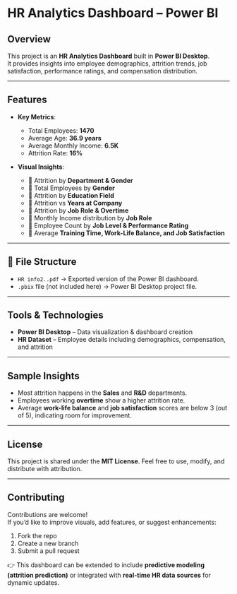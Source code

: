 # HR Analytics Dashboard – Power BI

##  Overview
This project is an **HR Analytics Dashboard** built in **Power BI Desktop**.  
It provides insights into employee demographics, attrition trends, job satisfaction, performance ratings, and compensation distribution.  

---

##  Features
- **Key Metrics**:
  - Total Employees: **1470**
  - Average Age: **36.9 years**
  - Average Monthly Income: **6.5K**
  - Attrition Rate: **16%**

- **Visual Insights**:
  - 📌 Attrition by **Department & Gender**
  - 📌 Total Employees by **Gender**
  - 📌 Attrition by **Education Field**
  - 📌 Attrition vs **Years at Company**
  - 📌 Attrition by **Job Role & Overtime**
  - 📌 Monthly Income distribution by **Job Role**
  - 📌 Employee Count by **Job Level & Performance Rating**
  - 📌 Average **Training Time, Work-Life Balance, and Job Satisfaction**

---

## 📂 File Structure
- `HR info2..pdf` → Exported version of the Power BI dashboard.  
- `.pbix` file (not included here) → Power BI Desktop project file.

---

##  Tools & Technologies
- **Power BI Desktop** – Data visualization & dashboard creation  
- **HR Dataset** – Employee details including demographics, compensation, and attrition  

---

##  Sample Insights
- Most attrition happens in the **Sales** and **R&D** departments.  
- Employees working **overtime** show a higher attrition rate.  
- Average **work-life balance** and **job satisfaction** scores are below 3 (out of 5), indicating room for improvement.  

---

##  License
This project is shared under the **MIT License**. Feel free to use, modify, and distribute with attribution.  

---

##  Contributing
Contributions are welcome!  
If you’d like to improve visuals, add features, or suggest enhancements:
1. Fork the repo  
2. Create a new branch  
3. Submit a pull request  



👉 This dashboard can be extended to include **predictive modeling (attrition prediction)** or integrated with **real-time HR data sources** for dynamic updates.
